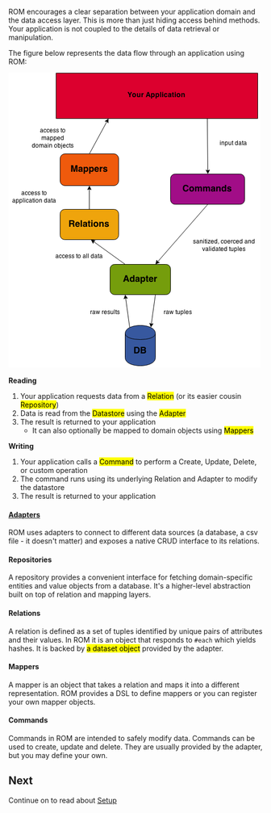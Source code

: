 ROM encourages a clear separation between your application domain and the data
access layer. This is more than just hiding access behind methods. Your
application is not coupled to the details of data retrieval or manipulation.

The figure below represents the data flow through an application using ROM:

<img src="/images/rom-design-overview.png"/>

**Reading**

1. Your application requests data from a <mark>Relation</mark> (or its easier cousin <mark>Repository</mark>)
1. Data is read from the <mark>Datastore</mark> using the <mark>Adapter</mark>
1. The result is returned to your application
   * It can also optionally be mapped to domain objects using <mark>Mappers</mark>

**Writing**

1. Your application calls a <mark>Command</mark> to perform a Create, Update, Delete, or custom operation
1. The command runs using its underlying Relation and Adapter to modify the datastore
1. The result is returned to your application


#### [**Adapters**](/learn/adapters)

ROM uses adapters to connect to different data sources (a database, a csv file -
it doesn't matter) and exposes a native CRUD interface to its relations.

#### Repositories

A repository provides a convenient interface for fetching domain-specific entities
and value objects from a database. It's a higher-level abstraction built on top
of relation and mapping layers.

#### Relations

A relation is defined as a set of tuples identified by unique pairs of attributes
and their values. In ROM it is an object that responds to `#each` which yields hashes. It
is backed by <mark>a dataset object</mark> provided by the adapter.

#### Mappers

A mapper is an object that takes a relation and maps it into a different representation.
ROM provides a DSL to define mappers or you can register your own mapper objects.

#### Commands

Commands in ROM are intended to safely modify data. Commands can be used to create,
update and delete. They are usually provided by the adapter, but you may define your own.

## Next

Continue on to read about [Setup](/learn/setup)
